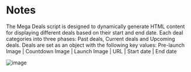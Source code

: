 # Notes

The Mega Deals script is designed to dynamically generate HTML content for displaying different deals based on their start and end date. Each deal categories into three phases: Past deals, Current deals and Upcoming deals. Deals are set as an object with the following key values: Pre-launch Image | Countdown Image | Launch Image | URL | Start date | End date

![image](https://github.com/moustakidhs/dynamic-deals/assets/26697639/9110eb34-9a52-4a24-9a21-c457168f0bda)
